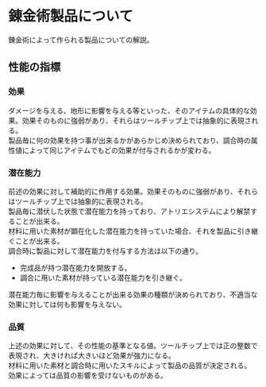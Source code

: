 # 錬金術製品について
錬金術によって作られる製品についての解説。

## 性能の指標

### 効果
ダメージを与える、地形に影響を与える等といった、そのアイテムの具体的な効果。効果そのものに強弱があり、それらはツールチップ上では抽象的に表現される。  
製品毎に何の効果を持つ事が出来るかがあらかじめ決められており、調合時の属性値によって同じアイテムでもどの効果が付与されるかが変わる。

### 潜在能力
前述の効果に対して補助的に作用する効果。効果そのものに強弱があり、それらはツールチップ上では抽象的に表現される。  
製品毎に潜伏した状態で潜在能力を持っており、アトリエシステムにより解禁することが出来る。  
材料に用いた素材が顕在化した潜在能力を持っていた場合、それを製品に引き継ぐことが出来る。  
調合時に製品に対して潜在能力を付与する方法は以下の通り。
* 完成品が持つ潜在能力を開放する。
* 調合に用いた素材が持っている潜在能力を引き継ぐ。  

潜在能力毎に影響を与えることが出来る効果の種類が決められており、不適当な効果に対しては何も影響を与えない。

### 品質
上述の効果に対して、その性能の基準となる値。ツールチップ上では正の整数で表現され、大きければ大きいほど効果が強力になる。  
材料に用いた素材と調合時に用いたスキルによって製品の品質が決定される。  
効果によっては品質の影響を受けないものがある。